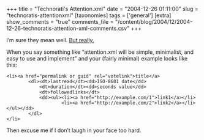 +++
title = "Technorati's Attention.xml"
date = "2004-12-26 01:11:00"
slug = "technoratis-attentionxml"
[taxonomies]
tags = ['general']
[extra]
show_comments = "true"
comments_file = "/content/blog/2004/12/2004-12-26-technoratis-attention-xml-comments.csv"
+++

I’m sure they mean well. [But really.](http://developers.technorati.com/wiki/attentionxml)

When you say something like <q cite="http://developers.technorati.com/wiki/attentionxml">attention.xml will be simple, minimalist, and easy to use and implement</q> and your (fairly minimal) example looks like this:

```
<li><a href="permalink or guid" rel="votelink">title</a>
        <dl><dt>lastread</dt><dd>ISO-8601 date</dd>
            <dt>duration</dt><dd>seconds value</dd>
            <dt>followedlinks</dt>
            <dd><ul><li><a href="http://example.com/1">link1</a></li>
                    <li><a href="http://example.com/2">link2</a></li></ul></dd>
        </dl>
</li>
```

Then excuse me if I don’t laugh in your face too hard.
